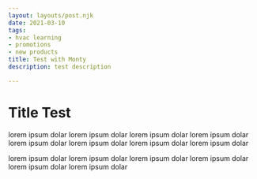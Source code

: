 ```yaml
---
layout: layouts/post.njk
date: 2021-03-10
tags:
- hvac learning
- promotions
- new products
title: Test with Monty
description: test description

---
```

# Title Test

lorem ipsum dolar lorem ipsum dolar lorem ipsum dolar lorem ipsum dolar lorem ipsum dolar lorem ipsum dolar lorem ipsum dolar lorem ipsum dolar 

lorem ipsum dolar lorem ipsum dolar lorem ipsum dolar lorem ipsum dolar lorem ipsum dolar lorem ipsum dolar 